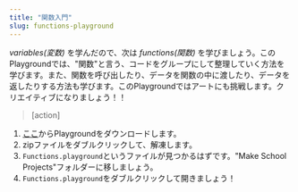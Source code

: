 ```yaml
---
title: "関数入門"
slug: functions-playground
---
```


_variables(変数)_ を学んだので、次は _functions(関数)_ を学びましょう。このPlaygroundでは、"関数"と言う、コードをグループにして整理していく方法を学びます。また、関数を呼び出したり、データを関数の中に渡したり、データを返したりする方法も学びます。このPlaygroundではアートにも挑戦します。クリエイティブになりましょう！！

> [action]
>
1. [ここ](https://github.com/MakeSchool-Tutorials/Intro-Functions-Swift-Playground/archive/swift4-japanese.zip)からPlaygroundをダウンロードします。
1. zipファイルをダブルクリックして、解凍します。
1. `Functions.playground`というファイルが見つかるはずです。"Make School Projects"フォルダーに移しましょう。
1. `Functions.playground`をダブルクリックして開きましょう！
